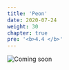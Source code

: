 ```yaml
---
title: 'Peon'
date: 2020-07-24
weight: 30
chapter: true
pre: '<b>4.4 </b>'
---
```


![Coming soon](/img/coming-soon.png)
